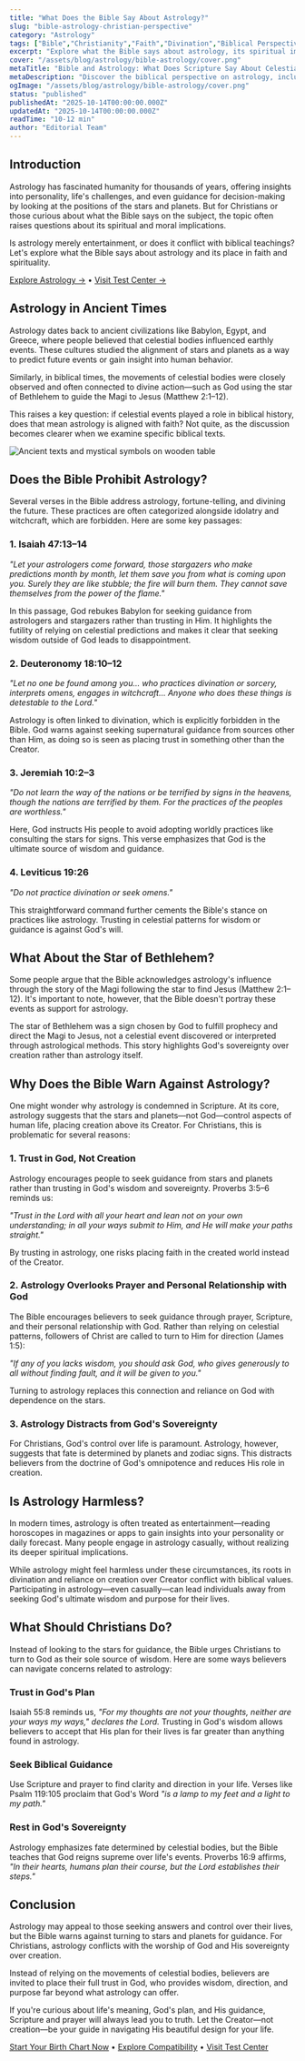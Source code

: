 ```yaml
---
title: "What Does the Bible Say About Astrology?"
slug: "bible-astrology-christian-perspective"
category: "Astrology"
tags: ["Bible","Christianity","Faith","Divination","Biblical Perspective","Spiritual Guidance"]
excerpt: "Explore what the Bible says about astrology, its spiritual implications, and how Christians can navigate questions about celestial guidance and divine wisdom."
cover: "/assets/blog/astrology/bible-astrology/cover.png"
metaTitle: "Bible and Astrology: What Does Scripture Say About Celestial Guidance?"
metaDescription: "Discover the biblical perspective on astrology, including key verses, spiritual implications, and guidance for Christians seeking divine wisdom."
ogImage: "/assets/blog/astrology/bible-astrology/cover.png"
status: "published"
publishedAt: "2025-10-14T00:00:00.000Z"
updatedAt: "2025-10-14T00:00:00.000Z"
readTime: "10-12 min"
author: "Editorial Team"
---
```


## Introduction

Astrology has fascinated humanity for thousands of years, offering insights into personality, life's challenges, and even guidance for decision-making by looking at the positions of the stars and planets. But for Christians or those curious about what the Bible says on the subject, the topic often raises questions about its spiritual and moral implications.

Is astrology merely entertainment, or does it conflict with biblical teachings? Let's explore what the Bible says about astrology and its place in faith and spirituality.

[Explore Astrology →](/astrology) • [Visit Test Center →](/tests)

## Astrology in Ancient Times

Astrology dates back to ancient civilizations like Babylon, Egypt, and Greece, where people believed that celestial bodies influenced earthly events. These cultures studied the alignment of stars and planets as a way to predict future events or gain insight into human behavior.

Similarly, in biblical times, the movements of celestial bodies were closely observed and often connected to divine action—such as God using the star of Bethlehem to guide the Magi to Jesus (Matthew 2:1–12).

This raises a key question: if celestial events played a role in biblical history, does that mean astrology is aligned with faith? Not quite, as the discussion becomes clearer when we examine specific biblical texts.

![Ancient texts and mystical symbols on wooden table](/assets/blog/astrology/bible-astrology/inline-1.png)

## Does the Bible Prohibit Astrology?

Several verses in the Bible address astrology, fortune-telling, and divining the future. These practices are often categorized alongside idolatry and witchcraft, which are forbidden. Here are some key passages:

### 1. Isaiah 47:13–14
*"Let your astrologers come forward, those stargazers who make predictions month by month, let them save you from what is coming upon you. Surely they are like stubble; the fire will burn them. They cannot save themselves from the power of the flame."*

In this passage, God rebukes Babylon for seeking guidance from astrologers and stargazers rather than trusting in Him. It highlights the futility of relying on celestial predictions and makes it clear that seeking wisdom outside of God leads to disappointment.

### 2. Deuteronomy 18:10–12
*"Let no one be found among you… who practices divination or sorcery, interprets omens, engages in witchcraft… Anyone who does these things is detestable to the Lord."*

Astrology is often linked to divination, which is explicitly forbidden in the Bible. God warns against seeking supernatural guidance from sources other than Him, as doing so is seen as placing trust in something other than the Creator.

### 3. Jeremiah 10:2–3
*"Do not learn the way of the nations or be terrified by signs in the heavens, though the nations are terrified by them. For the practices of the peoples are worthless."*

Here, God instructs His people to avoid adopting worldly practices like consulting the stars for signs. This verse emphasizes that God is the ultimate source of wisdom and guidance.

### 4. Leviticus 19:26
*"Do not practice divination or seek omens."*

This straightforward command further cements the Bible's stance on practices like astrology. Trusting in celestial patterns for wisdom or guidance is against God's will.

## What About the Star of Bethlehem?

Some people argue that the Bible acknowledges astrology's influence through the story of the Magi following the star to find Jesus (Matthew 2:1–12). It's important to note, however, that the Bible doesn't portray these events as support for astrology.

The star of Bethlehem was a sign chosen by God to fulfill prophecy and direct the Magi to Jesus, not a celestial event discovered or interpreted through astrological methods. This story highlights God's sovereignty over creation rather than astrology itself.

## Why Does the Bible Warn Against Astrology?

One might wonder why astrology is condemned in Scripture. At its core, astrology suggests that the stars and planets—not God—control aspects of human life, placing creation above its Creator. For Christians, this is problematic for several reasons:

### 1. Trust in God, Not Creation
Astrology encourages people to seek guidance from stars and planets rather than trusting in God's wisdom and sovereignty. Proverbs 3:5–6 reminds us:

*"Trust in the Lord with all your heart and lean not on your own understanding; in all your ways submit to Him, and He will make your paths straight."*

By trusting in astrology, one risks placing faith in the created world instead of the Creator.

### 2. Astrology Overlooks Prayer and Personal Relationship with God
The Bible encourages believers to seek guidance through prayer, Scripture, and their personal relationship with God. Rather than relying on celestial patterns, followers of Christ are called to turn to Him for direction (James 1:5):

*"If any of you lacks wisdom, you should ask God, who gives generously to all without finding fault, and it will be given to you."*

Turning to astrology replaces this connection and reliance on God with dependence on the stars.

### 3. Astrology Distracts from God's Sovereignty
For Christians, God's control over life is paramount. Astrology, however, suggests that fate is determined by planets and zodiac signs. This distracts believers from the doctrine of God's omnipotence and reduces His role in creation.

## Is Astrology Harmless?

In modern times, astrology is often treated as entertainment—reading horoscopes in magazines or apps to gain insights into your personality or daily forecast. Many people engage in astrology casually, without realizing its deeper spiritual implications.

While astrology might feel harmless under these circumstances, its roots in divination and reliance on creation over Creator conflict with biblical values. Participating in astrology—even casually—can lead individuals away from seeking God's ultimate wisdom and purpose for their lives.

## What Should Christians Do?

Instead of looking to the stars for guidance, the Bible urges Christians to turn to God as their sole source of wisdom. Here are some ways believers can navigate concerns related to astrology:

### Trust in God's Plan
Isaiah 55:8 reminds us, *"For my thoughts are not your thoughts, neither are your ways my ways," declares the Lord.* Trusting in God's wisdom allows believers to accept that His plan for their lives is far greater than anything found in astrology.

### Seek Biblical Guidance
Use Scripture and prayer to find clarity and direction in your life. Verses like Psalm 119:105 proclaim that God's Word *"is a lamp to my feet and a light to my path."*

### Rest in God's Sovereignty
Astrology emphasizes fate determined by celestial bodies, but the Bible teaches that God reigns supreme over life's events. Proverbs 16:9 affirms, *"In their hearts, humans plan their course, but the Lord establishes their steps."*

## Conclusion

Astrology may appeal to those seeking answers and control over their lives, but the Bible warns against turning to stars and planets for guidance. For Christians, astrology conflicts with the worship of God and His sovereignty over creation.

Instead of relying on the movements of celestial bodies, believers are invited to place their full trust in God, who provides wisdom, direction, and purpose far beyond what astrology can offer.

If you're curious about life's meaning, God's plan, and His guidance, Scripture and prayer will always lead you to truth. Let the Creator—not creation—be your guide in navigating His beautiful design for your life.

[Start Your Birth Chart Now](/astrology) • [Explore Compatibility](/astrology) • [Visit Test Center](/tests)
